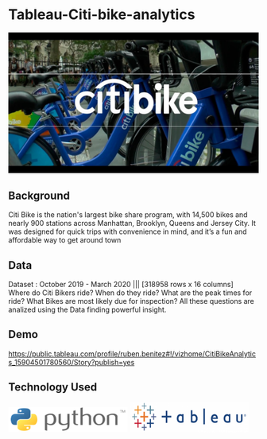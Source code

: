 # Tableau-Citi-bike-analytics
![1-Logo](Images/maxresdefault.jpg)

## Background
Citi Bike is the nation's largest bike share program, with 14,500 bikes and nearly 900 stations across Manhattan, Brooklyn, Queens and Jersey City. It was designed for quick trips with convenience in mind, and it’s a fun and affordable way to get around town

## Data
Dataset : October 2019 - March 2020 ||| [318958 rows x 16 columns]             
Where do Citi Bikers ride? When do they ride? What are the peak times for ride? What Bikes are most likely due for inspection? 
All these questions are analized using the Data finding powerful insight.

## Demo
https://public.tableau.com/profile/ruben.benitez#!/vizhome/CitiBikeAnalytics_15904501780560/Story?publish=yes

## Technology Used

<img src="https://raw.githubusercontent.com/david880110/tech-logo/master/python%20logo.png" width="240" height="50"/>

<img src="https://raw.githubusercontent.com/david880110/tech-logo/master/tableau%20logo.png" width="240" height="60"/>


